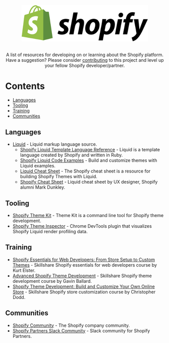 <div align="center">
    <img width="400" src="media/shopify_logo_whitebg.svg" alt="Shopify" />
    <br><br>
    <p>A list of resources for developing on or learning about the Shopify platform. Have a suggestion? Please consider <a href="CONTRIBUTING.md">contributing</a> to this project and level up your fellow Shopify developer/partner.</p>
</div>

# Contents

- [Languages](#languages)
- [Tooling](#tooling)
- [Training](#training)
- [Communities](#communities)

## Languages

- [Liquid](https://github.com/Shopify/liquid) - Liquid markup language source.
    - [Shopify Liquid Template Language Reference](https://shopify.dev/docs/themes/liquid/reference) - Liquid is a template language created by Shopify and written in Ruby.
    - [Shopify Liquid Code Examples](https://shopify.github.io/liquid-code-examples/) - Build and customize themes with Liquid examples.
    - [Liquid Cheat Sheet](https://www.shopify.com/partners/shopify-cheat-sheet) - The Shopify cheat sheet is a resource for building Shopify Themes with Liquid.
    - [Shopify Cheat Sheet](http://cheat.markdunkley.com/) - Liquid cheat sheet by UX designer, Shopify alumni Mark Dunkley.
    
## Tooling

- [Shopify Theme Kit](https://shopify.github.io/themekit/) - Theme Kit is a command line tool for Shopify theme development.
- [Shopify Theme Inspector](https://github.com/Shopify/shopify-theme-inspector) - Chrome DevTools plugin that visualizes Shopify Liquid render profiling data.

## Training

- [Shopify Essentials for Web Developers: From Store Setup to Custom Themes](https://www.skillshare.com/classes/Shopify-Essentials-for-Web-Developers-From-Store-Setup-to-Custom-Themes/1070001866) - Skillshare Shopify essentials for web developers course by Kurt Elster.
- [Advanced Shopify Theme Development](https://www.skillshare.com/classes/Advanced-Shopify-Theme-Development/708093439) - Skillshare Shopify theme development course by Gavin Ballard.
- [Shopify Theme Development: Build and Customize Your Own Online Store](https://www.skillshare.com/classes/Shopify-Theme-Development-Build-and-Customise-Your-Own-Online-Store/1756809856) - Skillshare Shopify store customization course by Christopher Dodd.

## Communities

- [Shopify Community](https://community.shopify.com/) - The Shopify company community.
- [Shopify Partners Slack Community](https://shopifypartners.slack.com) - Slack community for Shopify Partners.
